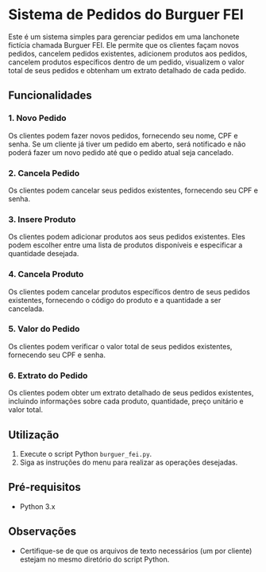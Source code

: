 # Sistema de Pedidos do Burguer FEI

Este é um sistema simples para gerenciar pedidos em uma lanchonete fictícia chamada Burguer FEI. Ele permite que os clientes façam novos pedidos, cancelem pedidos existentes, adicionem produtos aos pedidos, cancelem produtos específicos dentro de um pedido, visualizem o valor total de seus pedidos e obtenham um extrato detalhado de cada pedido.

## Funcionalidades

### 1. Novo Pedido
Os clientes podem fazer novos pedidos, fornecendo seu nome, CPF e senha. Se um cliente já tiver um pedido em aberto, será notificado e não poderá fazer um novo pedido até que o pedido atual seja cancelado.

### 2. Cancela Pedido
Os clientes podem cancelar seus pedidos existentes, fornecendo seu CPF e senha.

### 3. Insere Produto
Os clientes podem adicionar produtos aos seus pedidos existentes. Eles podem escolher entre uma lista de produtos disponíveis e especificar a quantidade desejada.

### 4. Cancela Produto
Os clientes podem cancelar produtos específicos dentro de seus pedidos existentes, fornecendo o código do produto e a quantidade a ser cancelada.

### 5. Valor do Pedido
Os clientes podem verificar o valor total de seus pedidos existentes, fornecendo seu CPF e senha.

### 6. Extrato do Pedido
Os clientes podem obter um extrato detalhado de seus pedidos existentes, incluindo informações sobre cada produto, quantidade, preço unitário e valor total.

## Utilização

1. Execute o script Python `burguer_fei.py`.
2. Siga as instruções do menu para realizar as operações desejadas.

## Pré-requisitos

- Python 3.x

## Observações

- Certifique-se de que os arquivos de texto necessários (um por cliente) estejam no mesmo diretório do script Python.
